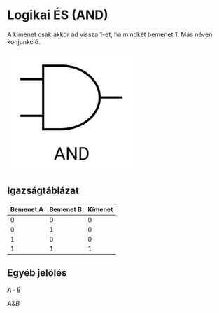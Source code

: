 # Logikai ÉS (AND)

A kimenet csak akkor ad vissza 1-et, ha mindkét bemenet 1. Más néven konjunkció.

![alt text](./img/es.png)

## Igazságtáblázat
| Bemenet A | Bemenet B | Kimenet |
|----------|----------|--------|
|    0     |    0     |    0   |
|    0     |    1     |    0   |
|    1     |    0     |    0   |
|    1     |    1     |    1   |

## Egyéb jelölés

$A \cdot B$

$A \& B$
